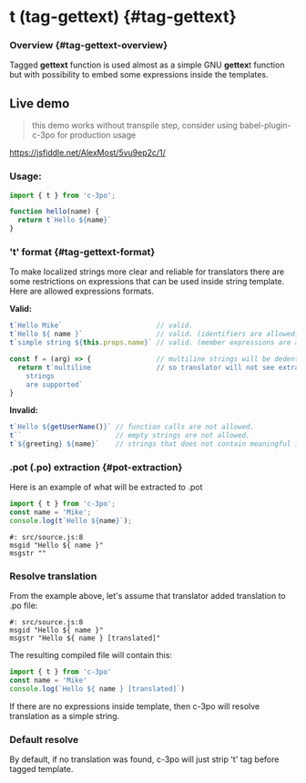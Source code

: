 # t \(tag-gettext\) {#tag-gettext}

### Overview {#tag-gettext-overview}

Tagged **gettext** function is used almost as a simple GNU **gettex**t function but with possibility to embed some expressions inside the templates.

## Live demo
> this demo works without transpile step, consider using babel-plugin-c-3po for production usage

https://jsfiddle.net/AlexMost/5vu9ep2c/1/

### Usage:

```js
import { t } from 'c-3po';

function hello(name) {
  return t`Hello ${name}`
}
```

### 't' format {#tag-gettext-format}

To make localized strings more clear and reliable for translators there are some restrictions on expressions that can be used inside string template. Here are allowed expressions formats.

**Valid:**

```js
t`Hello Mike`                       // valid.
t`Hello ${ name }`                  // valid. (identifiers are allowed)
t`simple string ${this.props.name}` // valid. (member expressions are also allowed)

const f = (arg) => {                // multiline strings will be dedented (by default)
  return t`multiline                // so translator will not see extra tabs or spaces before each line.
    strings                         
    are supported`
}
```

**Invalid:**

```js
t`Hello ${getUserName()}` // function calls are not allowed.
t``                       // empty strings are not allowed.
t`${greeting} ${name}`    // strings that does not contain meaningful information are not allowed.
```

### .pot \(.po\) extraction {#pot-extraction}

Here is an example of what will be extracted to .pot

```js
import { t } from 'c-3po';
const name = 'Mike';
console.log(t`Hello ${name}`);
```

```po
#: src/source.js:8
msgid "Hello ${ name }"
msgstr ""
```

### Resolve translation

From the example above, let's assume that translator added translation to .po file:

```po
#: src/source.js:8
msgid "Hello ${ name }"
msgstr "Hello ${ name } [translated]"
```

The resulting compiled file will contain this:

```js
import { t } from 'c-3po'
const name = 'Mike'
console.log(`Hello ${ name } [translated]`)
```

If there are no expressions inside template, then c-3po will resolve translation as a simple string.

### Default resolve

By default, if no translation was found, c-3po will just strip 't' tag before tagged template.

